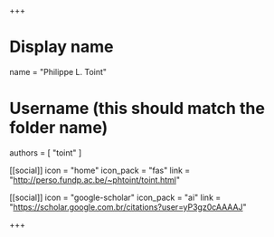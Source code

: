 +++
# Display name
name = "Philippe L. Toint"

# Username (this should match the folder name)
authors = [ "toint" ]

[[social]]
  icon = "home"
  icon_pack = "fas"
  link = "http://perso.fundp.ac.be/~phtoint/toint.html"

[[social]]
  icon = "google-scholar"
  icon_pack = "ai"
  link = "https://scholar.google.com.br/citations?user=yP3gz0cAAAAJ"

+++

